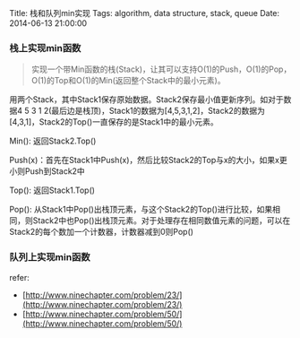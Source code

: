Title: 栈和队列min实现
Tags: algorithm, data structure, stack, queue
Date: 2014-06-13 21:00:00

### 栈上实现min函数
>实现一个带Min函数的栈(Stack)，让其可以支持O(1)的Push，O(1)的Pop，O(1)的Top和O(1)的Min(返回整个Stack中的最小元素)。

用两个Stack，其中Stack1保存原始数据。Stack2保存最小值更新序列。如对于数据4 5 3 1 2(最后边是栈顶)，Stack1的数据为[4,5,3,1,2]，Stack2的数据为[4,3,1]，Stack2的Top()一直保存的是Stack1中的最小元素。


Min(): 返回Stack2.Top()


Push(x)：首先在Stack1中Push(x)，然后比较Stack2的Top与x的大小，如果x更小则Push到Stack2中


Top(): 返回Stack1.Top()


Pop(): 从Stack1中Pop()出栈顶元素，与这个Stack2的Top()进行比较，如果相同，则Stack2中也Pop()出栈顶元素。对于处理存在相同数值元素的问题，可以在Stack2的每个数加一个计数器，计数器减到0则Pop()

### 队列上实现min函数


refer:

- [http://www.ninechapter.com/problem/23/](http://www.ninechapter.com/problem/23/)
- [http://www.ninechapter.com/problem/50/](http://www.ninechapter.com/problem/50/)
